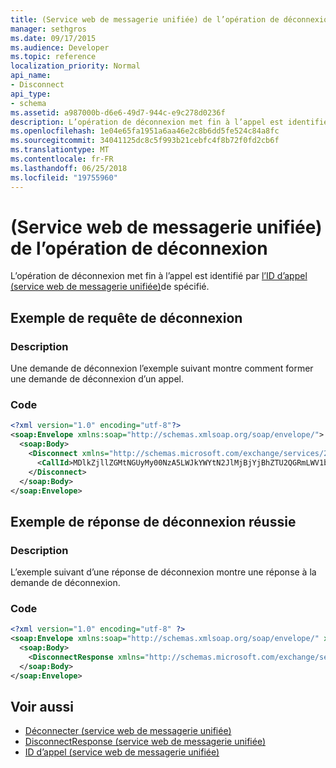```yaml
---
title: (Service web de messagerie unifiée) de l’opération de déconnexion
manager: sethgros
ms.date: 09/17/2015
ms.audience: Developer
ms.topic: reference
localization_priority: Normal
api_name:
- Disconnect
api_type:
- schema
ms.assetid: a987000b-d6e6-49d7-944c-e9c278d0236f
description: L’opération de déconnexion met fin à l’appel est identifié par l’ID d’appel (service web de messagerie unifiée) spécifié.
ms.openlocfilehash: 1e04e65fa1951a6aa46e2c8b6dd5fe524c84a8fc
ms.sourcegitcommit: 34041125dc8c5f993b21cebfc4f8b72f0fd2cb6f
ms.translationtype: MT
ms.contentlocale: fr-FR
ms.lasthandoff: 06/25/2018
ms.locfileid: "19755960"
---
```

# <a name="disconnect-operation-um-web-service"></a>(Service web de messagerie unifiée) de l’opération de déconnexion

L’opération de déconnexion met fin à l’appel est identifié par [l’ID d’appel (service web de messagerie unifiée)](callid-um-web-service.md)de spécifié.
  
## <a name="disconnect-request-example"></a>Exemple de requête de déconnexion

### <a name="description"></a>Description

Une demande de déconnexion l’exemple suivant montre comment former une demande de déconnexion d’un appel.
  
### <a name="code"></a>Code

```XML
<?xml version="1.0" encoding="utf-8"?>
<soap:Envelope xmlns:soap="http://schemas.xmlsoap.org/soap/envelope/">
  <soap:Body>
    <Disconnect xmlns="http://schemas.microsoft.com/exchange/services/2006/messages">
      <CallId>MDlkZjllZGMtNGUyMy00NzA5LWJkYWYtN2JlMjBjYjBhZTU2QGRmLWV1bS0wMS5leGNoYW5nZS5jb3JwLm1pY3Jvc29mdC5jb20=</CallId>
    </Disconnect>
  </soap:Body>
</soap:Envelope>
```

## <a name="successful-disconnect-response-example"></a>Exemple de réponse de déconnexion réussie

### <a name="description"></a>Description

L’exemple suivant d’une réponse de déconnexion montre une réponse à la demande de déconnexion.
  
### <a name="code"></a>Code

```XML
<?xml version="1.0" encoding="utf-8" ?> 
<soap:Envelope xmlns:soap="http://schemas.xmlsoap.org/soap/envelope/" xmlns:xsi="http://www.w3.org/2001/XMLSchema-instance" xmlns:xsd="http://www.w3.org/2001/XMLSchema">
  <soap:Body>
    <DisconnectResponse xmlns="http://schemas.microsoft.com/exchange/services/2006/messages" /> 
  </soap:Body>
</soap:Envelope>
```

## <a name="see-also"></a>Voir aussi

- [Déconnecter (service web de messagerie unifiée)](disconnect-um-web-service.md) 
- [DisconnectResponse (service web de messagerie unifiée)](disconnectresponse-um-web-service.md) 
- [ID d’appel (service web de messagerie unifiée)](callid-um-web-service.md)

